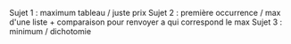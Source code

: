 Sujet 1 : maximum tableau / juste prix
Sujet 2 : première occurrence / max d'une liste + comparaison pour renvoyer a qui correspond le max
Sujet 3 : minimum / dichotomie